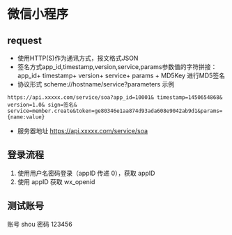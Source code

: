 # 微信小程序

## request
- 使用HTTP(S)作为通讯方式，报文格式JSON
- 签名方式app_id,timestamp,version,service,params参数值的字符拼接：app_id+ timestamp+ version+ service+ params + MD5Key 进行MD5签名 
- 协议形式 scheme://hostname/service?parameters
示例
```
https://api.xxxxx.com/service/soa?app_id=10001& timestamp=1450654868& version=1.0& sign=签名& service=member.create&token=ge80346e1aa874d93ada608e9042ab9d1&params={name:value} 
```
- 服务器地址
https://api.xxxxx.com/service/soa

## 登录流程
1. 使用用户名密码登录（appID 传递 0），获取 appID
2. 使用 appID 获取 wx_openid



## 测试账号
账号 shou 密码 123456
